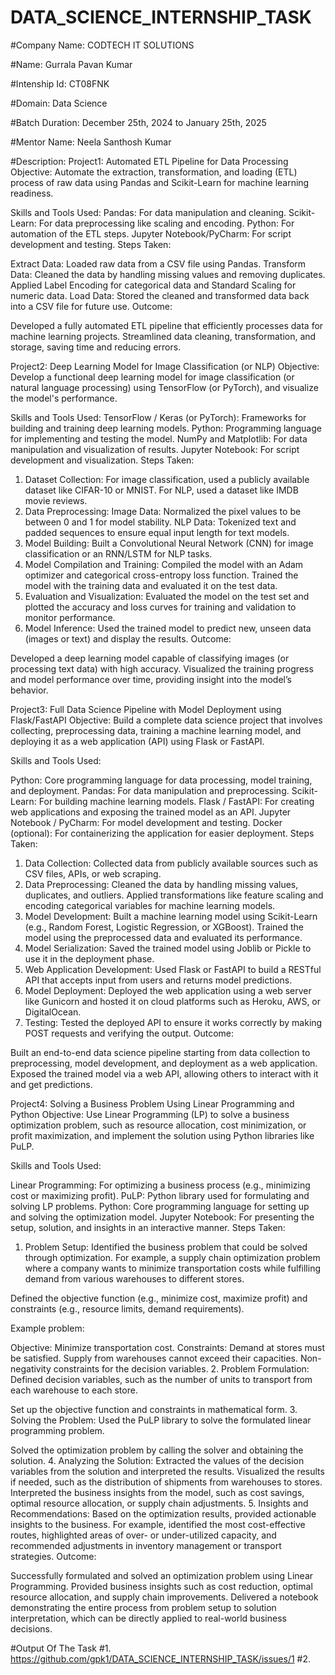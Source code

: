 # DATA_SCIENCE_INTERNSHIP_TASK

#Company Name: CODTECH IT SOLUTIONS

#Name: Gurrala Pavan Kumar

#Intenship Id: CT08FNK

#Domain: Data Science

#Batch Duration: December 25th, 2024 to January 25th, 2025

#Mentor Name:  Neela Santhosh Kumar  

#Description: 
Project1: Automated ETL Pipeline for Data Processing
Objective: Automate the extraction, transformation, and loading (ETL) process of raw data using Pandas and Scikit-Learn for machine learning readiness.

Skills and Tools Used:
Pandas: For data manipulation and cleaning.
Scikit-Learn: For data preprocessing like scaling and encoding.
Python: For automation of the ETL steps.
Jupyter Notebook/PyCharm: For script development and testing.
Steps Taken:

Extract Data: Loaded raw data from a CSV file using Pandas.
Transform Data:
Cleaned the data by handling missing values and removing duplicates.
Applied Label Encoding for categorical data and Standard Scaling for numeric data.
Load Data: Stored the cleaned and transformed data back into a CSV file for future use.
Outcome:

Developed a fully automated ETL pipeline that efficiently processes data for machine learning projects.
Streamlined data cleaning, transformation, and storage, saving time and reducing errors.

Project2: Deep Learning Model for Image Classification (or NLP)
Objective: Develop a functional deep learning model for image classification (or natural language processing) using TensorFlow (or PyTorch), and visualize the model's performance.

Skills and Tools Used:
TensorFlow / Keras (or PyTorch): Frameworks for building and training deep learning models.
Python: Programming language for implementing and testing the model.
NumPy and Matplotlib: For data manipulation and visualization of results.
Jupyter Notebook: For script development and visualization.
Steps Taken:

1. Dataset Collection:
For image classification, used a publicly available dataset like CIFAR-10 or MNIST. For NLP, used a dataset like IMDB movie reviews.
2. Data Preprocessing:
Image Data: Normalized the pixel values to be between 0 and 1 for model stability.
NLP Data: Tokenized text and padded sequences to ensure equal input length for text models.
3. Model Building:
Built a Convolutional Neural Network (CNN) for image classification or an RNN/LSTM for NLP tasks.
4. Model Compilation and Training:
Compiled the model with an Adam optimizer and categorical cross-entropy loss function.
Trained the model with the training data and evaluated it on the test data.
5. Evaluation and Visualization:
Evaluated the model on the test set and plotted the accuracy and loss curves for training and validation to monitor performance.
6. Model Inference:
Used the trained model to predict new, unseen data (images or text) and display the results.
Outcome:

Developed a deep learning model capable of classifying images (or processing text data) with high accuracy.
Visualized the training progress and model performance over time, providing insight into the model’s behavior.

Project3: Full Data Science Pipeline with Model Deployment using Flask/FastAPI
Objective: Build a complete data science project that involves collecting, preprocessing data, training a machine learning model, and deploying it as a web application (API) using Flask or FastAPI.

Skills and Tools Used:

Python: Core programming language for data processing, model training, and deployment.
Pandas: For data manipulation and preprocessing.
Scikit-Learn: For building machine learning models.
Flask / FastAPI: For creating web applications and exposing the trained model as an API.
Jupyter Notebook / PyCharm: For model development and testing.
Docker (optional): For containerizing the application for easier deployment.
Steps Taken:

1. Data Collection:
Collected data from publicly available sources such as CSV files, APIs, or web scraping.
2. Data Preprocessing:
Cleaned the data by handling missing values, duplicates, and outliers.
Applied transformations like feature scaling and encoding categorical variables for machine learning models.
3. Model Development:
Built a machine learning model using Scikit-Learn (e.g., Random Forest, Logistic Regression, or XGBoost).
Trained the model using the preprocessed data and evaluated its performance.
4. Model Serialization:
Saved the trained model using Joblib or Pickle to use it in the deployment phase.
5. Web Application Development:
Used Flask or FastAPI to build a RESTful API that accepts input from users and returns model predictions.
6. Model Deployment:
Deployed the web application using a web server like Gunicorn and hosted it on cloud platforms such as Heroku, AWS, or DigitalOcean.
7. Testing:
Tested the deployed API to ensure it works correctly by making POST requests and verifying the output.
Outcome:

Built an end-to-end data science pipeline starting from data collection to preprocessing, model development, and deployment as a web application.
Exposed the trained model via a web API, allowing others to interact with it and get predictions.

Project4: Solving a Business Problem Using Linear Programming and Python
Objective: Use Linear Programming (LP) to solve a business optimization problem, such as resource allocation, cost minimization, or profit maximization, and implement the solution using Python libraries like PuLP.

Skills and Tools Used:

Linear Programming: For optimizing a business process (e.g., minimizing cost or maximizing profit).
PuLP: Python library used for formulating and solving LP problems.
Python: Core programming language for setting up and solving the optimization model.
Jupyter Notebook: For presenting the setup, solution, and insights in an interactive manner.
Steps Taken:

1. Problem Setup:
Identified the business problem that could be solved through optimization. For example, a supply chain optimization problem where a company wants to minimize transportation costs while fulfilling demand from various warehouses to different stores.

Defined the objective function (e.g., minimize cost, maximize profit) and constraints (e.g., resource limits, demand requirements).

Example problem:

Objective: Minimize transportation cost.
Constraints:
Demand at stores must be satisfied.
Supply from warehouses cannot exceed their capacities.
Non-negativity constraints for the decision variables.
2. Problem Formulation:
Defined decision variables, such as the number of units to transport from each warehouse to each store.

Set up the objective function and constraints in mathematical form.
3. Solving the Problem:
Used the PuLP library to solve the formulated linear programming problem.

Solved the optimization problem by calling the solver and obtaining the solution.
4. Analyzing the Solution:
Extracted the values of the decision variables from the solution and interpreted the results.
Visualized the results if needed, such as the distribution of shipments from warehouses to stores.
Interpreted the business insights from the model, such as cost savings, optimal resource allocation, or supply chain adjustments.
5. Insights and Recommendations:
Based on the optimization results, provided actionable insights to the business.
For example, identified the most cost-effective routes, highlighted areas of over- or under-utilized capacity, and recommended adjustments in inventory management or transport strategies.
Outcome:

Successfully formulated and solved an optimization problem using Linear Programming.
Provided business insights such as cost reduction, optimal resource allocation, and supply chain improvements.
Delivered a notebook demonstrating the entire process from problem setup to solution interpretation, which can be directly applied to real-world business decisions.

#Output Of The Task
#1. https://github.com/gpk1/DATA_SCIENCE_INTERNSHIP_TASK/issues/1
#2. 
